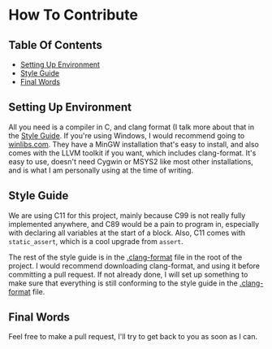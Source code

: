 # How To Contribute

## Table Of Contents
* [Setting Up Environment](#setting-up-environment)
* [Style Guide](#style-guide)
* [Final Words](#final-words)

## Setting Up Environment
All you need is a compiler in C, and clang format (I talk more about that in the [Style Guide](#style-guide).
If you're using Windows, I would recommend going to [winlibs.com](http://winlibs.com/).
They have a MinGW installation that's easy to install, and also comes with the LLVM toolkit if you want, which includes clang-format.
It's easy to use, doesn't need Cygwin or MSYS2 like most other installations, and is what I am personally using at the time of writing.

## Style Guide
We are using C11 for this project, mainly because C99 is not really fully implemented anywhere, and C89 would be a pain to program in, especially with declaring all variables at the start of a block.
Also, C11 comes with ```static_assert```, which is a cool upgrade from ```assert```.

The rest of the style guide is in the [.clang-format](.clang-format) file in the root of the project.
I would recommend downloading clang-format, and using it before committing a pull request.
If not already done, I will set up something to make sure that everything is still conforming to the style guide in the [.clang-format](.clang-format) file.

## Final Words
Feel free to make a pull request, I'll try to get back to you as soon as I can.
